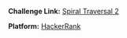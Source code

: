 **Challenge Link:** [Spiral Traversal 2](https://www.hackerrank.com/contests/90-days-of-coding/challenges/spiral-traversal-2)

**Platform:** [HackerRank](https://hackerrank.com/)
